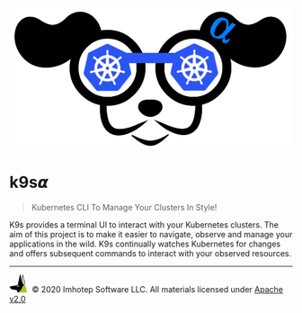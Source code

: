 <img src="assets/k9salpha.png" alt="k9salpha">

# k9s𝞪

> Kubernetes CLI To Manage Your Clusters In Style!

K9s provides a terminal UI to interact with your Kubernetes clusters.
The aim of this project is to make it easier to navigate, observe and manage
your applications in the wild. K9s continually watches Kubernetes
for changes and offers subsequent commands to interact with your observed resources.

---

<img src="assets/imhotep_logo.png" width="32" height="auto" alt="Imhotep"/> &nbsp;© 2020 Imhotep Software LLC. All materials licensed under [Apache v2.0](http://www.apache.org/licenses/LICENSE-2.0)
